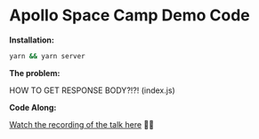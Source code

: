 # Apollo Space Camp Demo Code

**Installation:**

```sh
yarn && yarn server
```

**The problem:**

HOW TO GET RESPONSE BODY?!?! (index.js)

**Code Along:**

[Watch the recording of the talk here](https://www.youtube.com/watch?v=zZnHA3yyPJY&t=1987s) 👩‍💻
